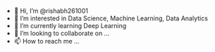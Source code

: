- 👋 Hi, I’m @rishabh261001
- 👀 I’m interested in Data Science, Machine Learning, Data Analytics
- 🌱 I’m currently learning Deep Learning
- 💞️ I’m looking to collaborate on ...
- 📫 How to reach me ...

<!---
rishabh261001/rishabh261001 is a ✨ special ✨ repository because its `README.md` (this file) appears on your GitHub profile.
You can click the Preview link to take a look at your changes.
--->
